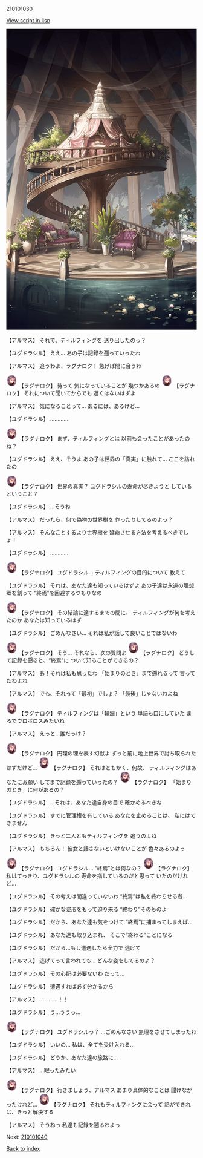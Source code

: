 210101030

[View script in lisp](../scripts/210101030.txt)

![yggdrasill_bedroom_light.png](../images/backgrounds/yggdrasill_bedroom_light.png)

【アルマス】
それで、ティルフィングを
送り出したのっ？

【ユグドラシル】
ええ…
あの子は記録を遡っていったわ

【アルマス】
追うわよ、ラグナロク！
急げば間に合うわ

<img src="../images/units/5103621.png" alt="5103621.png" height="34"/>
【ラグナロク】
待って
気になっていることが
幾つかあるの

<img src="../images/units/5103621.png" alt="5103621.png" height="34"/>
【ラグナロク】
それについて聞いてからでも
遅くはないはずよ

【アルマス】
気になることって…
あるには、あるけど…

【ユグドラシル】
…………

<img src="../images/units/5103621.png" alt="5103621.png" height="34"/>
【ラグナロク】
まず、ティルフィングとは
以前も会ったことがあったのね？

【ユグドラシル】
ええ、そうよ
あの子は世界の「真実」に触れて…
ここを訪れたの

<img src="../images/units/5103621.png" alt="5103621.png" height="34"/>
【ラグナロク】
世界の真実？
ユグドラシルの寿命が尽きようと
しているということ？

【ユグドラシル】
…そうね

【アルマス】
だったら、何で偽物の世界樹を
作ったりしてるのよっ？

【アルマス】
そんなことするより世界樹を
延命させる方法を考えるべきでしょ！

【ユグドラシル】
…………

<img src="../images/units/5103621.png" alt="5103621.png" height="34"/>
【ラグナロク】
ユグドラシル…
ティルフィングの目的について
教えて

【ユグドラシル】
それは、あなた達も知っているはずよ
あの子達は永遠の理想郷を創って
“終焉”を回避するつもりなの

<img src="../images/units/5103621.png" alt="5103621.png" height="34"/>
【ラグナロク】
その結論に達するまでの間に、
ティルフィングが何を考えたのか
あなたは知っているはず

【ユグドラシル】
ごめんなさい…
それは私が話して良いことではないわ

<img src="../images/units/5103621.png" alt="5103621.png" height="34"/>
【ラグナロク】
そう…
それなら、次の質問よ

<img src="../images/units/5103621.png" alt="5103621.png" height="34"/>
【ラグナロク】
どうして記録を遡ると、“終焉”に
ついて知ることができるの？

【アルマス】
あ！それは私も思ったわ
「始まりのとき」まで遡れるって
言ってたわよね

【アルマス】
でも、それって「最初」でしょ？
「最後」じゃないわよね

<img src="../images/units/5103621.png" alt="5103621.png" height="34"/>
【ラグナロク】
ティルフィングは「輪廻」という
単語も口にしていた
まるでウロボロスみたいね

【アルマス】
えっと…誰だっけ？

<img src="../images/units/5103621.png" alt="5103621.png" height="34"/>
【ラグナロク】
円環の理を表す幻獣よ
ずっと前に地上世界で討ち取られた
はずだけど…

<img src="../images/units/5103621.png" alt="5103621.png" height="34"/>
【ラグナロク】
それはともかく、何故、
ティルフィングはあなたにお願い
してまで記録を遡っていったの？

<img src="../images/units/5103621.png" alt="5103621.png" height="34"/>
【ラグナロク】
「始まりのとき」に何があるの？

【ユグドラシル】
…それは、あなた達自身の目で
確かめるべきね

【ユグドラシル】
すでに管理権を有している
あなたを止めることは、
私にはできません

【ユグドラシル】
きっと二人ともティルフィングを
追うのよね

【アルマス】
もちろん！
彼女と話さないといけないことが
色々あるのよっ

<img src="../images/units/5103621.png" alt="5103621.png" height="34"/>
【ラグナロク】
ユグドラシル…
“終焉”とは何なの？

<img src="../images/units/5103621.png" alt="5103621.png" height="34"/>
【ラグナロク】
私はてっきり、ユグドラシルの
寿命を指しているのだと思って
いたのだけれど…

【ユグドラシル】
その考えは間違っていないわ
“終焉”は私を終わらせる者…

【ユグドラシル】
確かな姿形をもって迫り来る
“終わり”そのものよ

【ユグドラシル】
だから、あなた達も気をつけて
“終焉”に捕まってしまえば…

【ユグドラシル】
あなた達も取り込まれ、
そこで“終わる”ことになる

【ユグドラシル】
だから…もし遭遇したら全力で
逃げて

【アルマス】
逃げてって言われても…
どんな姿をしてるのよ？

【ユグドラシル】
その心配は必要ないわ
だって…

【ユグドラシル】
遭遇すれば必ず分かるから

【アルマス】
…………！！

【ユグドラシル】
う…ううっ…

<img src="../images/units/5103621.png" alt="5103621.png" height="34"/>
【ラグナロク】
ユグドラシルっ？
…ごめんなさい
無理をさせてしまったわ

【ユグドラシル】
いいの…
私は、全てを受け入れる…

【ユグドラシル】
どうか、あなた達の旅路に…

【アルマス】
…眠ったみたい

<img src="../images/units/5103621.png" alt="5103621.png" height="34"/>
【ラグナロク】
行きましょう、アルマス
あまり具体的なことは
聞けなかったけれど…

<img src="../images/units/5103621.png" alt="5103621.png" height="34"/>
【ラグナロク】
それもティルフィングに会って
話ができれば、きっと解決する

【アルマス】
そうねっ
私達も記録を遡るわよっ

Next: [210101040](210101040.md)

[Back to index](index.md)

